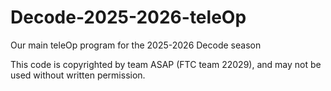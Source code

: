 # Decode-2025-2026-teleOp
Our main teleOp program for the 2025-2026 Decode season

This code is copyrighted by team ASAP (FTC team 22029), and may not be used without written permission.
